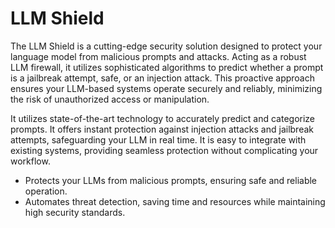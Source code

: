 # LLM Shield
The LLM Shield is a cutting-edge security solution designed to protect your language model from malicious prompts and attacks. Acting as a robust LLM firewall, it utilizes sophisticated algorithms to predict whether a prompt is a jailbreak attempt, safe, or an injection attack. This proactive approach ensures your LLM-based systems operate securely and reliably, minimizing the risk of unauthorized access or manipulation. 

It utilizes state-of-the-art technology to accurately predict and categorize prompts. It offers instant protection against injection attacks and jailbreak attempts, safeguarding your LLM in real time. It is easy to integrate with existing systems, providing seamless protection without complicating your workflow.

<ul>
<li>Protects your LLMs from malicious prompts, ensuring safe and reliable operation.</li>
<li>Automates threat detection, saving time and resources while maintaining high security standards.</li>
</ul>
